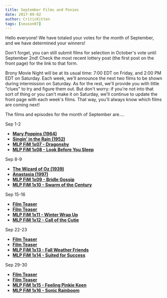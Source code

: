 ```yaml
---
title: September Films and Ponies
date: 2017-09-02
author: CriticKitten
tags: [season07]
---
```


Hello everyone!  We have totaled your votes for the month of September, and we have determined your winners!

Don't forget, you can still submit films for selection in October's vote until September 2nd!  Check the most recent lottery post (the first post on the front page) for the link to that form.

Brony Movie Night will be at its usual time: 7:00 EDT on Friday, and 2:00 PM EDT on Saturday.  Each week, we'll announce the next two films to be shown during intermission on Saturday.  As for the rest, we'll provide you with little "clues" to try and figure them out.  But don't worry: if you're not into that sort of thing or you can't make it on Saturday, we'll continue to update the front page with each week's films.  That way, you'll always know which films are coming next!

The films and episodes for the month of September are.... 

Sep 1-2
-	**[Mary Poppins (1964)][m1]**
-	**[Singin' in the Rain (1952)][m2]**
-	**[MLP FiM 1x07 - Dragonshy][p1]**
-	**[MLP FiM 1x08 - Look Before You Sleep][p2]**

Sep 8-9
-	**[The Wizard of Oz (1939)][m3]**
-	**[Anastasia (1997)][m4]**
-	**[MLP FiM 1x09 - Bridle Gossip][p3]**
-	**[MLP FiM 1x10 - Swarm of the Century][p4]**

Sep 15-16
-	**[Film Teaser][m5]**
-	**[Film Teaser][m6]**
-	**[MLP FiM 1x11 - Winter Wrap Up][p5]**
-	**[MLP FiM 1x12 - Call of the Cutie][p6]**

Sep 22-23
-	**[Film Teaser][m7]**
-	**[Film Teaser][m8]**
-	**[MLP FiM 1x13 - Fall Weather Friends][p7]**
-	**[MLP FiM 1x14 - Suited for Success][p8]**

Sep 29-30
-	**[Film Teaser][m9]**
-	**[Film Teaser][m10]**
-	**[MLP FiM 1x15 - Feeling Pinkie Keen][p9]**
-	**[MLP FiM 1x16 - Sonic Rainboom][p10]**

[m1]: http://www.imdb.com/title/tt0058331/
[m2]: http://www.imdb.com/title/tt0045152/
[m3]: http://www.imdb.com/title/tt0032138/
[m4]: http://www.imdb.com/title/tt0118617/
[m5]: http://www.radionz.co.nz/assets/news/104358/eight_col_humpback_whales.jpg
[m6]: https://cdn.theatlantic.com/assets/media/img/mt/2016/01/14427500673_480edefe51_k/lead_960.jpg
[m7]: http://i.telegraph.co.uk/multimedia/archive/02133/sw_2133768b.jpg
[m8]: http://68.media.tumblr.com/tumblr_lrvzpx3WZW1qlw72z.gif
[m9]: https://openclipart.org/image/2400px/svg_to_png/203643/cane-hat.png
[m10]: http://i.imgur.com/15zjYHx.jpg
[p1]: http://www.imdb.com/title/tt1832714/
[p2]: http://www.imdb.com/title/tt1832716/
[p3]: http://www.imdb.com/title/tt1832712/
[p4]: http://www.imdb.com/title/tt1832717/
[p5]: http://www.imdb.com/title/tt1832718/
[p6]: http://www.imdb.com/title/tt1832713/
[p7]: http://www.imdb.com/title/tt1832715/
[p8]: http://www.imdb.com/title/tt1836489/
[p9]: http://www.imdb.com/title/tt1843580/
[p10]: http://www.imdb.com/title/tt1850770/
